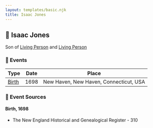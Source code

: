 ```yaml
---
layout: templates/basic.njk
title: Isaac Jones
---
```

## 🔵 Isaac Jones

Son of [Living Person](/people/7/74416956) and [Living Person](/people/1/1648568)

### 📆 Events

Type | Date | Place
------ | ------ | ------
[Birth](#event-473573ce-1573-41ae-8f2a-02040e52e2bc) | 1698 | New Haven, New Haven, Connecticut, USA

### 📰 Event Sources

#### <a id="event-473573ce-1573-41ae-8f2a-02040e52e2bc"></a> Birth, 1698
* The New England Historical and Genealogical Register  - 310